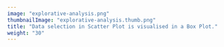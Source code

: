 ```yaml
---
image: "explorative-analysis.png"
thumbnailImage: "explorative-analysis.thumb.png"
title: "Data selection in Scatter Plot is visualised in a Box Plot."
weight: "30"
---
```

